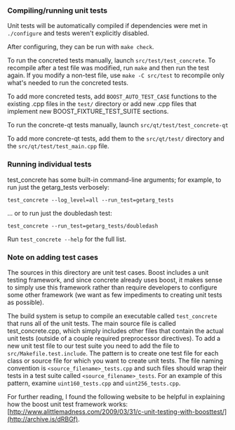 ### Compiling/running unit tests

Unit tests will be automatically compiled if dependencies were met in `./configure`
and tests weren't explicitly disabled.

After configuring, they can be run with `make check`.

To run the concreted tests manually, launch `src/test/test_concrete`. To recompile
after a test file was modified, run `make` and then run the test again. If you
modify a non-test file, use `make -C src/test` to recompile only what's needed
to run the concreted tests.

To add more concreted tests, add `BOOST_AUTO_TEST_CASE` functions to the existing
.cpp files in the `test/` directory or add new .cpp files that
implement new BOOST_FIXTURE_TEST_SUITE sections.

To run the concrete-qt tests manually, launch `src/qt/test/test_concrete-qt`

To add more concrete-qt tests, add them to the `src/qt/test/` directory and
the `src/qt/test/test_main.cpp` file.

### Running individual tests

test_concrete has some built-in command-line arguments; for
example, to run just the getarg_tests verbosely:

    test_concrete --log_level=all --run_test=getarg_tests

... or to run just the doubledash test:

    test_concrete --run_test=getarg_tests/doubledash

Run `test_concrete --help` for the full list.

### Note on adding test cases

The sources in this directory are unit test cases.  Boost includes a
unit testing framework, and since concrete already uses boost, it makes
sense to simply use this framework rather than require developers to
configure some other framework (we want as few impediments to creating
unit tests as possible).

The build system is setup to compile an executable called `test_concrete`
that runs all of the unit tests.  The main source file is called
test_concrete.cpp, which simply includes other files that contain the
actual unit tests (outside of a couple required preprocessor
directives). To add a new unit test file to our test suite you need
to add the file to `src/Makefile.test.include`. The pattern is to
create one test file for each class or source file for which you want
to create unit tests.  The file naming convention is
`<source_filename>_tests.cpp` and such files should wrap their tests
in a test suite called `<source_filename>_tests`.  For an example of
this pattern, examine `uint160_tests.cpp` and `uint256_tests.cpp`.

For further reading, I found the following website to be helpful in
explaining how the boost unit test framework works:
[http://www.alittlemadness.com/2009/03/31/c-unit-testing-with-boosttest/](http://archive.is/dRBGf).
